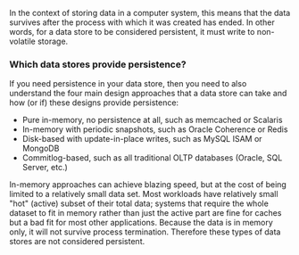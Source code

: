 In the context of storing data in a computer system, this means that the data survives after the process with which it was created has ended. In other words, for a data store to be considered persistent, it must write to non-volatile storage.

### **Which data stores provide persistence?**

If you need persistence in your data store, then you need to also understand the four main design approaches that a data store can take and how (or if) these designs provide persistence:

- Pure in-memory, no persistence at all, such as memcached or Scalaris
- In-memory with periodic snapshots, such as Oracle Coherence or Redis
- Disk-based with update-in-place writes, such as MySQL ISAM or MongoDB
- Commitlog-based, such as all traditional OLTP databases (Oracle, SQL Server, etc.)

In-memory approaches can achieve blazing speed, but at the cost of being limited to a relatively small data set. Most workloads have relatively small "hot" (active) subset of their total data; systems that require the whole dataset to fit in memory rather than just the active part are fine for caches but a bad fit for most other applications. Because the data is in memory only, it will not survive process termination. Therefore these types of data stores are not considered persistent.